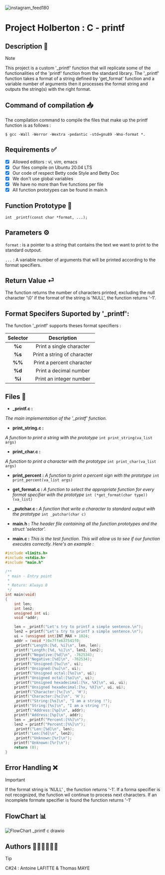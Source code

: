 ![instagram_feed180](https://github.com/user-attachments/assets/6ee6244d-5e42-4ec7-9122-8d086b28f423)

# Project Holberton : C - printf

## Description 📄

> [!NOTE]
> This project is a custom '_printf' function that will replicate some of the functionalities of the 'printf'
function from the standard library.
The '_printf' function takes a format of a string defined by 'get_format' function and a variable number of arguments
then it processes the format string and outputs the string(s) with the right format.

## Command of compilation 📥

The compilation command to compile the files that make up the printf function is as follows :

`$ gcc -Wall -Werror -Wextra -pedantic -std=gnu89 -Wno-format *.`

## Requirements ✅

- [x] Allowed editors : vi, vim, emacs
- [x] Our files compile on Ubuntu 20.04 LTS
- [x] Our code of respect Betty code Style and Betty Doc
- [x] We don't use global variables
- [x] We have no more than five functions per file
- [x] All function prototypes can be found in main.h

## Function Prototype 🤖

`int _printf(const char *format, ...);`

## Parameters ⚙️

`format` : is a pointer to a string that contains the text we want to print to the standard outpout.

`...` : A variable number of arguments that will be printed according to the format specifiers.

## Return Value ⏎

The function returns the number of characters printed, excluding the null character '\0'
if the format of the string is 'NULL', the function returns '-1'.

## Format Specifers Suported by '_printf':

The function '_printf' supports theses format specifiers :

| Selector  |         Description           |
|:---------:|:-----------------------------:|
|  **%c**   |Print a single character       |
|  **%s**   |Print a string of character    |
|  **%%**   |Print a percent character      |
|  **%d**   |Print a decimal number         |
|  **%i**   |Print an integer number        |

## Files 📁

- **_printf.c :**
  
*The main implementation of the '_printf' function.*

- **print_string.c :**

*A function to print a string with the prototype* `int print_string(va_list args)`

- **print_char.c :**

*A function to print a character with the prototype* `int print_char(va_list args)`

- **print_percent :**
*A function to print a percent sign with the prototype* `int print_percent(va_list args)`

- **get_format.c :**
*A function to select the appropriate function for every format specifier with the prototype* `int (*get_format(char type))(va_list)`

- **_putchar.c :**
*A function that write a character to standard output with the prototype* `int _putchar(char c)`

- **main.h :**
*The header file containing all the function prototypes and the struct 'selector'.* 

- **main.c :**
*This is the test function. This will allow us to see if our function executes correctly. Here's an example :*

```c
#include <limits.h>
#include <stdio.h>
#include "main.h"

/**
 * main - Entry point
 *
 * Return: Always 0
 */
int main(void)
{
    int len;
    int len2;
    unsigned int ui;
    void *addr;

    len = _printf("Let's try to printf a simple sentence.\n");
    len2 = printf("Let's try to printf a simple sentence.\n");
    ui = (unsigned int)INT_MAX + 1024;
    addr = (void *)0x7ffe637541f0;
    _printf("Length:[%d, %i]\n", len, len);
    printf("Length:[%d, %i]\n", len2, len2);
    _printf("Negative:[%d]\n", -762534);
    printf("Negative:[%d]\n", -762534);
    _printf("Unsigned:[%u]\n", ui);
    printf("Unsigned:[%u]\n", ui);
    _printf("Unsigned octal:[%o]\n", ui);
    printf("Unsigned octal:[%o]\n", ui);
    _printf("Unsigned hexadecimal:[%x, %X]\n", ui, ui);
    printf("Unsigned hexadecimal:[%x, %X]\n", ui, ui);
    _printf("Character:[%c]\n", 'H');
    printf("Character:[%c]\n", 'H');
    _printf("String:[%s]\n", "I am a string !");
    printf("String:[%s]\n", "I am a string !");
    _printf("Address:[%p]\n", addr);
    printf("Address:[%p]\n", addr);
    len = _printf("Percent:[%%]\n");
    len2 = printf("Percent:[%%]\n");
    _printf("Len:[%d]\n", len);
    printf("Len:[%d]\n", len2);
    _printf("Unknown:[%r]\n");
    printf("Unknown:[%r]\n");
    return (0);
}
```

## Error Handling ❌

> [!IMPORTANT]
> If the format string is 'NULL' , the function returns '-1'.
If a forma specifier is not recognized, the function wil continue to process next characters.
If an incomplete formate specifier is found the function returns '-1'

## FlowChart 📊
![FlowChart _printf c drawio](https://github.com/user-attachments/assets/e0423545-7441-4be2-aa6b-93c1ce3507cb)

## Authors 👨🏻‍💻👨🏻‍💻
> [!TIP]
> C#24 : Antoine LAFITTE & Thomas MAYE

